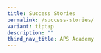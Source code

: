 ```yaml
---
title: Success Stories
permalink: /success-stories/
variant: tiptap
description: ""
third_nav_title: APS Academy
---
```

